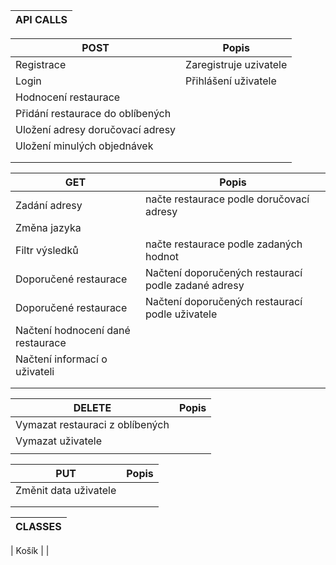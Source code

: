 | API CALLS | 
|---|

| POST | Popis |
|   ---    |           ---           |
| Registrace | Zaregistruje uzivatele  |
| Login | Přihlášení uživatele  |
| Hodnocení restaurace |   |
| Přidání restaurace do oblíbených |   |
| Uložení adresy doručovací adresy |   |
|   Uložení minulých objednávek    |                      |
|       |                      |
|       |                      |

|   GET    |     Popis       |
|   ---    |           ---           |
|  Zadání adresy |      načte restaurace podle doručovací adresy     |
|  Změna jazyka    |                      |
|   Filtr výsledků    |        načte restaurace podle zadaných hodnot         |
| Doporučené restaurace | Načtení doporučených restaurací podle zadané adresy |
| Doporučené restaurace | Načtení doporučených restaurací podle uživatele |
|   Načtení hodnocení dané restaurace    |                    |
|    Načtení informací o uživateli   |                      |
|       |                      |
|       |                      |

|   DELETE     |         Popis             |
|   ---    |           ---           |
|   Vymazat restauraci z oblíbených    |                      |
|   Vymazat uživatele    |                      |
|       |                      |

|   PUT    |          Popis            |
|   ---    |           ---           |
|   Změnit data uživatele    |                      |
|       |                      |
|       |                      |

| CLASSES | 
|---|

| Košík |                      |